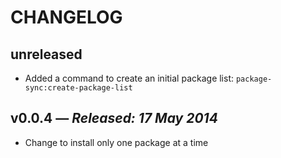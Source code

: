 # CHANGELOG

## **unreleased**

* Added a command to create an initial package list: `package-sync:create-package-list`

## **v0.0.4** &mdash; *Released: 17 May 2014*

* Change to install only one package at a time

